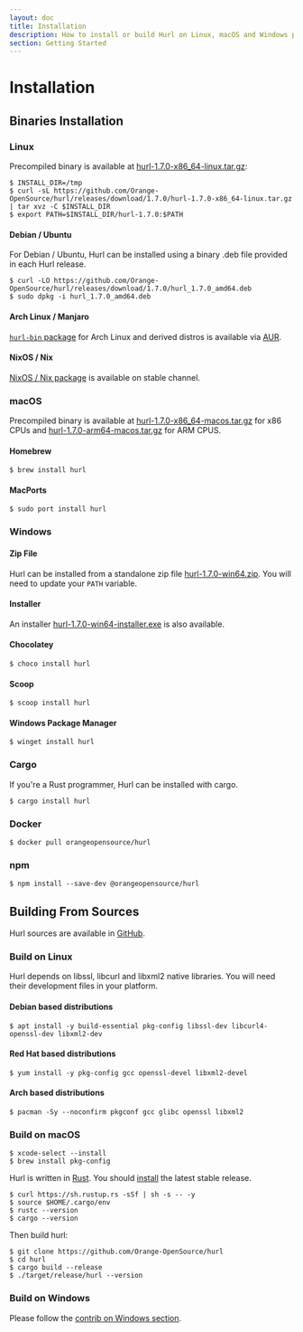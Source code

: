 ```yaml
---
layout: doc
title: Installation
description: How to install or build Hurl on Linux, macOS and Windows platform.
section: Getting Started
---
```


# Installation

## Binaries Installation

### Linux

Precompiled binary is available at [hurl-1.7.0-x86_64-linux.tar.gz]:

```shell
$ INSTALL_DIR=/tmp
$ curl -sL https://github.com/Orange-OpenSource/hurl/releases/download/1.7.0/hurl-1.7.0-x86_64-linux.tar.gz | tar xvz -C $INSTALL_DIR
$ export PATH=$INSTALL_DIR/hurl-1.7.0:$PATH
```

#### Debian / Ubuntu

For Debian / Ubuntu, Hurl can be installed using a binary .deb file provided in each Hurl release.

```shell
$ curl -LO https://github.com/Orange-OpenSource/hurl/releases/download/1.7.0/hurl_1.7.0_amd64.deb
$ sudo dpkg -i hurl_1.7.0_amd64.deb
```

#### Arch Linux / Manjaro

[`hurl-bin` package] for Arch Linux and derived distros is available via [AUR].

#### NixOS / Nix

[NixOS / Nix package] is available on stable channel.

### macOS

Precompiled binary is available at [hurl-1.7.0-x86_64-macos.tar.gz] for x86 CPUs and [hurl-1.7.0-arm64-macos.tar.gz] for ARM CPUS.

#### Homebrew

```shell
$ brew install hurl
```

#### MacPorts

```shell
$ sudo port install hurl
```


### Windows

#### Zip File

Hurl can be installed from a standalone zip file [hurl-1.7.0-win64.zip]. You will need to update your `PATH` variable.

#### Installer

An installer [hurl-1.7.0-win64-installer.exe] is also available.

#### Chocolatey

```shell
$ choco install hurl
```

#### Scoop

```shell
$ scoop install hurl
```

#### Windows Package Manager

```shell
$ winget install hurl
```

### Cargo

If you're a Rust programmer, Hurl can be installed with cargo.

```shell
$ cargo install hurl
```

### Docker

```shell
$ docker pull orangeopensource/hurl
```

### npm

```shell
$ npm install --save-dev @orangeopensource/hurl
```

## Building From Sources

Hurl sources are available in [GitHub].

### Build on Linux

Hurl depends on libssl, libcurl and libxml2 native libraries. You will need their development files in your platform.


#### Debian based distributions

```shell
$ apt install -y build-essential pkg-config libssl-dev libcurl4-openssl-dev libxml2-dev
```

#### Red Hat based distributions

```shell
$ yum install -y pkg-config gcc openssl-devel libxml2-devel
```

#### Arch based distributions

```shell
$ pacman -Sy --noconfirm pkgconf gcc glibc openssl libxml2
```

### Build on macOS

```shell
$ xcode-select --install
$ brew install pkg-config
```

Hurl is written in [Rust]. You should [install] the latest stable release.

```shell
$ curl https://sh.rustup.rs -sSf | sh -s -- -y
$ source $HOME/.cargo/env
$ rustc --version
$ cargo --version
```

Then build hurl:

```shell
$ git clone https://github.com/Orange-OpenSource/hurl
$ cd hurl
$ cargo build --release
$ ./target/release/hurl --version
```

### Build on Windows

Please follow the [contrib on Windows section].




[GitHub]: https://github.com/Orange-OpenSource/hurl
[hurl-1.7.0-win64.zip]: https://github.com/Orange-OpenSource/hurl/releases/download/1.7.0/hurl-1.7.0-win64.zip
[hurl-1.7.0-win64-installer.exe]: https://github.com/Orange-OpenSource/hurl/releases/download/1.7.0/hurl-1.7.0-win64-installer.exe
[hurl-1.7.0-x86_64-macos.tar.gz]: https://github.com/Orange-OpenSource/hurl/releases/download/1.7.0/hurl-1.7.0-x86_64-macos.tar.gz
[hurl-1.7.0-arm64-macos.tar.gz]: https://github.com/Orange-OpenSource/hurl/releases/download/1.7.0/hurl-1.7.0-arm64-macos.tar.gz
[hurl-1.7.0-x86_64-linux.tar.gz]: https://github.com/Orange-OpenSource/hurl/releases/download/1.7.0/hurl-1.7.0-x86_64-linux.tar.gz
[AUR]: https://wiki.archlinux.org/index.php/Arch_User_Repository
[`hurl-bin` package]: https://aur.archlinux.org/packages/hurl-bin/
[install]: https://www.rust-lang.org/tools/install
[Rust]: https://www.rust-lang.org
[contrib on Windows section]: https://github.com/Orange-OpenSource/hurl/blob/master/contrib/windows/README.md
[NixOS / Nix package]: https://search.nixos.org/packages?from=0&size=1&sort=relevance&type=packages&query=hurl

